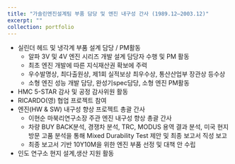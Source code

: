 ```yaml
---
title: "가솔린엔진설계팀 부품 담당 및 엔진 내구성 간사 (1989.12–2003.12)"
excerpt: ""
collection: portfolio
---
```


* 실린더 헤드 및 냉각계 부품 설계 담당 / PM활동 
    * 알파 3V 및 4V 엔진 시리즈 개발 설계 담당자 수행 및 PM 활동 
    * 최초 엔진 개발에 따른 지식재산권 확보에 주력 
    * 우수발명상, 최다출원상, 제1회 실적보상 최우수상, 통산산업부 장관상 등수상  
    * 소형 엔진 성능 개발 담당, 완성기spec담당, 소형 엔진 PM활동
* HMC 5-STAR 감사 및 공정 감사위원 활동  
* RICARDO(영) 협업 프로젝트 참여
* 엔진(HW & SW) 내구성 향상 프로젝트 총괄 간사 
    * 이현순 마북리연구소장 주관  엔진 내구성 향상 총괄 간사 
    * 차량 BUY BACK분석, 경쟁차 분석, TRC, MODUS 용역 결과 분석, 미국 현지 방문 고품 분석을 통해  Mixed Durability Test 제안 및 최종 보고서 직성 보고 
    * 최종 보고서 기반 10Y10M을 위한 엔진 부품 선정 및 대책 안 수립
* 인도 연구소 현지 설계,생산 지원 활동 

